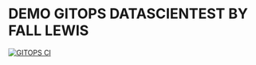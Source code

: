 # DEMO  GITOPS DATASCIENTEST BY FALL LEWIS



[![GITOPS CI](https://github.com/fallewi/gitops-api/actions/workflows/gitops.yml/badge.svg)](https://github.com/fallewi/gitops-api/actions/workflows/gitops.yml)
